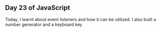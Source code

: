 ## Day 23 of JavaScript
Today, I learnt about event listeners and how it can be utilized.
I also built a number generator and a keyboard key
